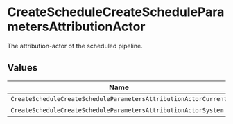 # CreateScheduleCreateScheduleParametersAttributionActor

The attribution-actor of the scheduled pipeline.


## Values

| Name                                                            | Value                                                           |
| --------------------------------------------------------------- | --------------------------------------------------------------- |
| `CreateScheduleCreateScheduleParametersAttributionActorCurrent` | current                                                         |
| `CreateScheduleCreateScheduleParametersAttributionActorSystem`  | system                                                          |